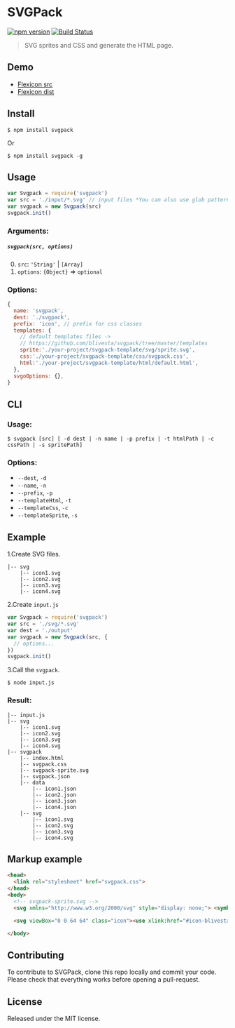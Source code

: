 # SVGPack

[![npm version](https://img.shields.io/npm/v/svgpack.svg?style=flat-square)](https://www.npmjs.com/package/svgpack)
[![Build Status](https://img.shields.io/travis/blivesta/svgpack/master.svg?style=flat-square)](https://travis-ci.org/blivesta/svgpack)


> SVG sprites and CSS and generate the HTML page.

## Demo
- [Flexicon src](https://github.com/blivesta/flexicon)
- [Flexicon dist](http://git.blivesta.com/flexicon/)


## Install

```
$ npm install svgpack
```
Or
```
$ npm install svgpack -g
```



## Usage

```js
var Svgpack = require('svgpack')
var src = './input/*.svg' // input files *You can also use glob pattern.
var svgpack = new Svgpack(src)
svgpack.init()
```

### Arguments:

##### `svgpack(src, options)`

0. `src`: `'String'` | `[Array]`
0. `options`: `{Object}` => `optional`


### Options:

```js
{
  name: 'svgpack',
  dest: './svgpack',
  prefix: 'icon', // prefix for css classes
  templates: {
    // default templates files ->
    // https://github.com/blivesta/svgpack/tree/master/templates
    sprite:'./your-project/svgpack-template/svg/sprite.svg',
    css:'./your-project/svgpack-template/css/svgpack.css',
    html:'./your-project/svgpack-template/html/default.html',
  },
  svgoOptions: {},
}
```


## CLI

### Usage:

```
$ svgpack [src] [ -d dest | -n name | -p prefix | -t htmlPath | -c cssPath | -s spritePath]
```

### Options:

- `--dest`, `-d`
- `--name`, `-n`
- `--prefix`, `-p`
- `--templateHtml`, `-t`
- `--templateCss`, `-c`
- `--templateSprite`, `-s`


## Example

1.Create SVG files.
```
|-- svg
    |-- icon1.svg
    |-- icon2.svg
    |-- icon3.svg
    |-- icon4.svg
```

2.Create `input.js`
```js
var Svgpack = require('svgpack')
var src = './svg/*.svg'
var dest = './output'
var svgpack = new Svgpack(src, {
  // options...
})
svgpack.init()
```

3.Call the `svgpack`.
```
$ node input.js
```

### Result:

```
|-- input.js
|-- svg
    |-- icon1.svg
    |-- icon2.svg
    |-- icon3.svg
    |-- icon4.svg
|-- svgpack
    |-- index.html
    |-- svgpack.css
    |-- svgpack-sprite.svg
    |-- svgpack.json
    |-- data
        |-- icon1.json
        |-- icon2.json
        |-- icon3.json
        |-- icon4.json
    |-- svg
        |-- icon1.svg
        |-- icon2.svg
        |-- icon3.svg
        |-- icon4.svg
```


## Markup example

```html
<head>
  <link rel="stylesheet" href="svgpack.css">
</head>
<body>
  <!-- svgpack-sprite.svg -->
  <svg xmlns="http://www.w3.org/2000/svg" style="display: none;"> <symbol id="icon-blivesta" viewBox="0 0 64 64"><g> <path d="M35.094 0l-15.97 15.965 15.97 15.963-16.037 16.037L35.094 64H64V0H35.094zm14.5 54.812l-8.07-8.062 8.07-8.066 8.062 8.066-8.062 8.062zm0-29.777l-8.07-8.062 8.07-8.064 8.062 8.06-8.062 8.06z"/> </g></symbol></svg>

  <svg viewBox="0 0 64 64" class="icon"><use xlink:href="#icon-blivesta"></use></svg>

</body>
```


## Contributing

To contribute to SVGPack, clone this repo locally and commit your code.  
Please check that everything works before opening a pull-request.


## License
Released under the MIT license.
